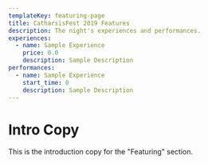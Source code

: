 ```yaml
---
templateKey: featuring-page
title: CatharsisFest 2019 Features
description: The night's experiences and performances.
experiences:
  - name: Sample Experience
    price: 0.0
    description: Sample Description
performances:
  - name: Sample Experience
    start_time: 0
    description: Sample Description
---
```


# Intro Copy

This is the introduction copy for the "Featuring" section.

